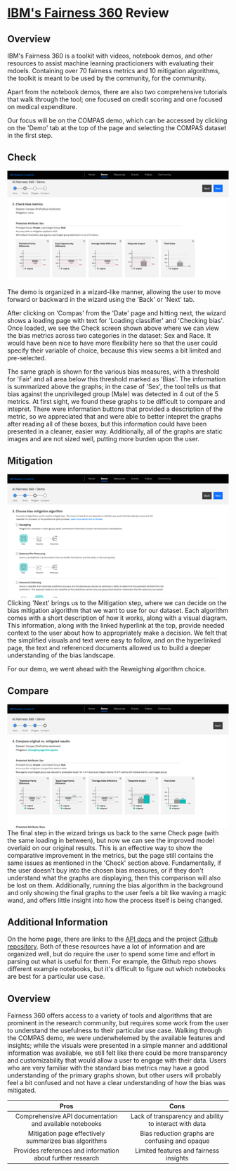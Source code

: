 # [IBM's Fairness 360](http://aif360.mybluemix.net/) Review

## Overview 
IBM's Fairness 360 is a toolkit with videos, notebook demos, and other resources to assist machine learning practicioners with evaluating their mdoels. 
Containing over 70 fairness metrics and 10 mitigation algorithms, the toolkit is meant to be used by the community, for the community. 

Apart from the notebook demos, there are also two comprehensive tutorials that walk through the tool; one focused on credit scoring and one focused on medical expenditure. 

Our focus will be on the COMPAS demo, which can be accessed by clicking on the 'Demo' tab at the top of the page and selecting the COMPAS dataset in the first step.

## Check

![IBM 360 1](/images/360_1.png)

The demo is organized in a wizard-like manner, allowing the user to move forward or backward in the wizard using the 'Back' or 'Next' tab. 

After clicking on 'Compas' from the 'Date' page and hitting next, the wizard shows a loading page with text for 'Loading classifier' and 'Checking bias'. Once loaded, we see the Check screen shown above where we can view the bias metrics across two categories in the dataset: Sex and Race. It would have been nice to have more flexibility here so that the user could specify their variable of choice, because this view seems a bit limited and pre-selected.

The same graph is shown for the various bias measures, with a threshold for 'Fair' and all area below this threshold marked as 'Bias'. The information is summarized above the graphs; in the case of 'Sex', the tool tells us that bias against the unprivileged group (Male) was detected in 4 out of the 5 metrics. At first sight, we found these graphs to be difficult to compare and intepret. There were information buttons that provided a description of the metric, so we appreciated that and were able to better intepret the graphs after reading all of these boxes, but this information could have been presented in a cleaner, easier way. Additionally, all of the graphs are static images and are not sized well, putting more burden upon the user.

## Mitigation

![IBM 360 2](/images/360_2.png)
Clicking 'Next' brings us to the Mitigation step, where we can decide on the bias mitigation algorithm that we want to use for our dataset. Each algorithm comes with a short description of how it works, along with a visual diagram. This information, along with the linked hyperlink at the top, provide needed context to the user about how to appropriately make a decision. We felt that the simplified visuals and text were easy to follow, and on the hyperlinked page, the text and referenced documents allowed us to build a deeper understanding of the bias landscape. 

For our demo, we went ahead with the Reweighing algorithm choice.

## Compare 

![IBM 360 3](/images/360_3.png)
The final step in the wizard brings us back to the same Check page (with the same loading in between), but now we can see the improved model overlaid on our original results. This is an effective way to show the comparative improvement in the metrics, but the page still contains the same issues as mentioned in the 'Check' section above. Fundamentally, if the user doesn't buy into the chosen bias measures, or if they don't understand what the graphs are displaying, then this comparison will also be lost on them. Additionally, running the bias algorithm in the background and only showing the final graphs to the user feels a bit like waving a magic wand, and offers little insight into how the process itself is being changed.

## Additional Information
On the home page, there are links to the [API docs](https://aif360.readthedocs.io/en/latest/) and the project [Github repository](https://github.com/IBM/AIF360). Both of these resources have a lot of information and are organized well, but do require the user to spend some time and effort in parsing out what is useful for them. For example, the Github repo shows different example notebooks, but it's difficult to figure out which notebooks are best for a particular use case. 

## Overview
Fairness 360 offers access to a variety of tools and algorithms that are prominent in the research community, but requires some work from the user to understand the usefulness to their particular use case. Walking through the COMPAS demo, we were underwhelemed by the available features and insights; while the visuals were presented in a simple manner and additional information was available, we still felt like there could be more transparency and customizability that would allow a user to engage with their data. Users who are very familiar with the standard bias metrics may have a good understanding of the primary graphs shown, but other users will probably feel a bit confused and not have a clear understanding of how the bias was mitigated. 

|     Pros                                                              |     Cons                                          |
|     :---:                                                             |     :---:                                         |
| Comprehensive API documentation and available notebooks               |  Lack of transparency and ability to interact with data  |
| Mitigation page effectively summarizes bias algorithms                | Bias reduction graphs are confusing and opaque                     
| Provides references and information about further research               | Limited features and fairness insights                     
